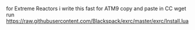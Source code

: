 for Extreme Reactors 
i write this fast for ATM9
copy and paste in CC   wget run https://raw.githubusercontent.com/Blackspack/exrc/master/exrc/Install.lua
